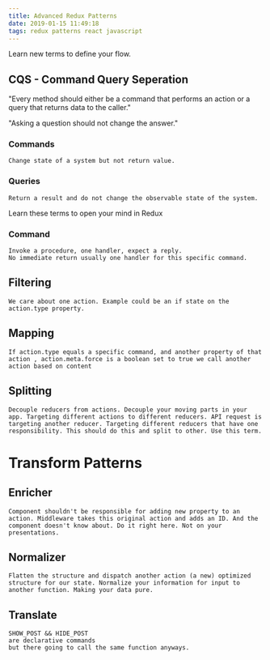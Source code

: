 ```yaml
---
title: Advanced Redux Patterns
date: 2019-01-15 11:49:18
tags: redux patterns react javascript
---
```


Learn new terms to define your flow. 


## CQS - Command Query Seperation
"Every method should either be a command that performs an action or a query that returns data to the caller."

"Asking a question should not change the answer."

### Commands
    Change state of a system but not return value.
### Queries
    Return a result and do not change the observable state of the system.

Learn these terms to open your mind in Redux

### Command
    Invoke a procedure, one handler, expect a reply.
    No immediate return usually one handler for this specific command.

## Filtering
    We care about one action. Example could be an if state on the action.type property.

## Mapping
    If action.type equals a specific command, and another property of that action , action.meta.force is a boolean set to true we call another action based on content

## Splitting
    Decouple reducers from actions. Decouple your moving parts in your app. Targeting different actions to different reducers. API request is targeting another reducer. Targeting different reducers that have one responsibility. This should do this and split to other. Use this term.
# Transform Patterns

## Enricher 
    Component shouldn't be responsible for adding new property to an action. Middleware takes this original action and adds an ID. And the component doesn't know about. Do it right here. Not on your presentations. 

## Normalizer
    Flatten the structure and dispatch another action (a new) optimized structure for our state. Normalize your information for input to another function. Making your data pure.
## Translate
    SHOW_POST && HIDE_POST  
    are declarative commands
    but there going to call the same function anyways. 

